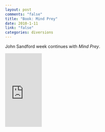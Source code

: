 ```yaml
--- 
layout: post
comments: "false"
title: "Book: Mind Prey"
date: 2010-1-11
link: "false"
categories: diversions
---
```

John Sandford week continues with <em>Mind Prey</em>.

<iframe src="http://rcm.amazon.com/e/cm?lt1=_blank&bc1=000000&IS2=1&bg1=FFFFFF&fc1=000000&lc1=0000FF&t=zanshinnet&o=1&p=8&l=as1&m=amazon&f=ifr&md=10FE9736YVPPT7A0FBG2&asins=0425152898" style="width:120px;height:240px;" scrolling="no" marginwidth="0" marginheight="0" frameborder="0"></iframe>
